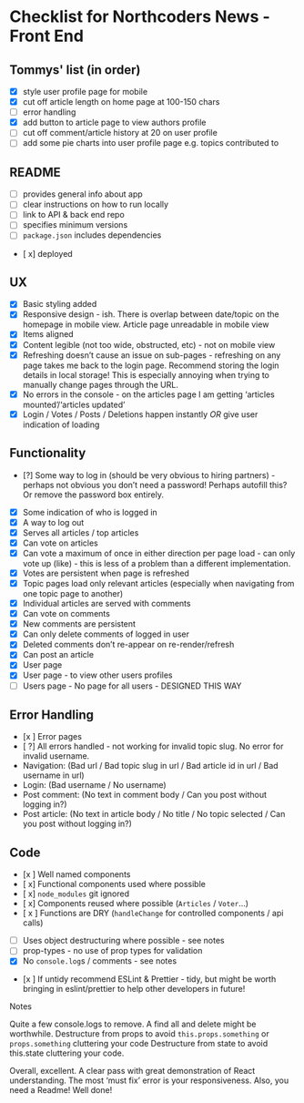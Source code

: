 # Checklist for Northcoders News - Front End

## Tommys' list (in order)

- [x] style user profile page for mobile
- [x] cut off article length on home page at 100-150 chars
- [ ] error handling
- [x] add button to article page to view authors profile
- [ ] cut off comment/article history at 20 on user profile
- [ ] add some pie charts into user profile page e.g. topics contributed to 

## README

- [ ] provides general info about app
- [ ] clear instructions on how to run locally
- [ ] link to API & back end repo
- [ ] specifies minimum versions
- [ ] `package.json` includes dependencies
- [ x] deployed

## UX

- [x] Basic styling added
- [x] Responsive design - ish. There is overlap between date/topic on the homepage in mobile view. Article page unreadable in mobile view
- [x] Items aligned
- [x] Content legible (not too wide, obstructed, etc) - not on mobile view
- [x] Refreshing doesn’t cause an issue on sub-pages - refreshing on any page takes me back to the login page. Recommend storing the login details in local storage! This is especially annoying when trying to manually change pages through the URL.
- [x] No errors in the console - on the articles page I am getting ‘articles mounted’/‘articles updated’
- [x] Login / Votes / Posts / Deletions happen instantly _OR_ give user indication of loading

## Functionality

- [?] Some way to log in (should be very obvious to hiring partners) - perhaps not obvious you don’t need a password! Perhaps autofill this? Or remove the password box entirely.
- [x] Some indication of who is logged in
- [x] A way to log out
- [x] Serves all articles / top articles
- [x] Can vote on articles
- [x] Can vote a maximum of once in either direction per page load - can only vote up (like) - this is less of a problem than a different implementation.
- [x] Votes are persistent when page is refreshed
- [x] Topic pages load only relevant articles (especially when navigating from one topic page to another)
- [x] Individual articles are served with comments
- [x] Can vote on comments
- [x] New comments are persistent
- [x] Can only delete comments of logged in user
- [x] Deleted comments don’t re-appear on re-render/refresh
- [x] Can post an article
- [x] User page
- [x] User page - to view other users profiles
- [ ] Users page - No page for all users - DESIGNED THIS WAY

## Error Handling

- [x ] Error pages
- [ ?] All errors handled - not working for invalid topic slug. No error for invalid username.
 - Navigation: (Bad url / Bad topic slug in url / Bad article id in url / Bad username in url)
 - Login: (Bad username / No username)
 - Post comment: (No text in comment body / Can you post without logging in?)
 - Post article: (No text in article body / No title / No topic selected / Can you post without logging in?)

## Code
- [x ] Well named components
- [ x] Functional components used where possible
- [ x] `node_modules` git ignored
- [ x] Components reused where possible (`Articles` / `Voter`...)
- [ x ] Functions are DRY (`handleChange` for controlled components / api calls)
- [ ] Uses object destructuring where possible - see notes
- [ ] prop-types - no use of prop types for validation
- [x] No `console.log`s / comments - see notes
- [x ] If untidy recommend ESLint & Prettier - tidy, but might be worth bringing in eslint/prettier to help other developers in future!

Notes

Quite a few console.logs to remove. A find all and delete might be worthwhile.
Destructure from props to avoid `this.props.something` or `props.something` cluttering your code
Destructure from state to avoid this.state cluttering your code.

Overall, excellent. A clear pass with great demonstration of React understanding. The most ‘must fix’ error is your responsiveness. Also, you need a Readme! Well done!